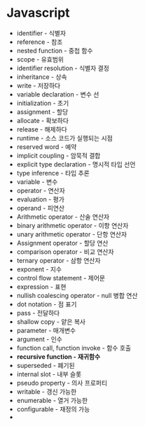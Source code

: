 # Javascript

* identifier - 식별자
* reference - 참조
* nested function - 중첩 함수
* scope - 유효범위
* identifier resolution - 식별자 결정
* inheritance - 상속
* write - 저장하다
* variable declaration - 변수 선
* initialization - 초기
* assignment - 할당
* allocate - 확보하다
* release - 해제하다
* runtime - 소스 코드가 실행되는 시점
* reserved word - 예약
* implicit coupling - 암묵적 결합
* explicit type declaration - 명시적 타입 선언
* type inference - 타입 추론
* variable - 변수
* operator - 연산자
* evaluation - 평가
* operand - 피연산
* Arithmetic operator - 산술 연산자
* binary arithmetic operator - 이항 연산자
* unary arithmetic operator - 단항 연산자
* Assignment operator - 할당 연산
* comparison operator - 비교 연산자
* ternary operator - 삼항 연산자
* exponent - 지수
* control flow statement - 제어문
* expression - 표현
* nullish coalescing operator - null 병합 연산
* dot notation - 점 표기
* pass - 전달하다
* shallow copy - 얕은 복사
* parameter - 매개변수
* argument - 인수
* function call, function invoke - 함수 호출
* **recursive function - 재귀함수**
* superseded - 폐기된
* internal slot - 내부 슬롯
* pseudo property - 의사 프로퍼티
* writable - 갱신 가능한
* enumerable - 열거 가능한
* configurable - 재정의 가능
* 


